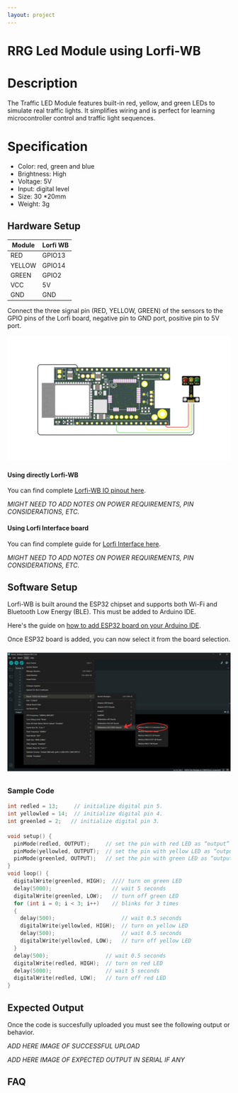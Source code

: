 ```yaml
---
layout: project
---
```


# RRG Led Module using Lorfi-WB

# Description

The Traffic LED Module features built-in red, yellow, and green LEDs to simulate real traffic lights. It simplifies wiring and is perfect for learning microcontroller control and traffic light sequences.

# Specification

- Color: red, green and blue
- Brightness: High
- Voltage: 5V
- Input: digital level
- Size: 30 *20mm
- Weight: 3g

## Hardware Setup

|     Module    |   Lorfi WB  |
|---------------|-------------|
| RED           | GPIO13      |
| YELLOW        | GPIO14      |
| GREEN         | GPIO2       |
| VCC           | 5V          |
| GND           | GND         |

Connect the three signal pin (RED, YELLOW, GREEN) of the sensors to the GPIO pins of the Lorfi board, negative pin to GND port, positive pin to 5V port.

<p style="text-align: center;">
  <img src="\assets\Images\LORFI_Components\Lorfi-WB_Modules\13.png" alt="Centered Image" width="900" />
</p>

#### Using directly Lorfi-WB

You can find complete <a href="/docs/Hardware_Guide.html">Lorfi-WB IO pinout here</a>.

*MIGHT NEED TO ADD NOTES ON POWER REQUIREMENTS, PIN CONSIDERATIONS, ETC.*

#### Using Lorfi Interface board

You can find complete guide for <a href="/docs/Hardware_Guide.html">Lorfi Interface here</a>.

*MIGHT NEED TO ADD NOTES ON POWER REQUIREMENTS, PIN CONSIDERATIONS, ETC.*

## Software Setup

Lorfi-WB is built around the ESP32 chipset and supports both Wi-Fi and Bluetooth Low Energy (BLE). This must be added to Arduino IDE.

Here's the guide on <a href="/docs/Software_Guide.html">how to add ESP32 board on your Arduino IDE</a>.

Once ESP32 board is added, you can now select it from the board selection.

<p style="text-align: center;">
  <img src="\assets\Images\LORFI_Components\Software-Guide_Images\Software_Guide4.png" alt="Centered Image" width="900" />
</p>

### Sample Code
```c
int redled = 13;     // initialize digital pin 5.
int yellowled = 14;  // initialize digital pin 4.
int greenled = 2;   // initialize digital pin 3.

void setup() {
  pinMode(redled, OUTPUT);     // set the pin with red LED as “output”
  pinMode(yellowled, OUTPUT);  // set the pin with yellow LED as “output”
  pinMode(greenled, OUTPUT);   // set the pin with green LED as “output”
}
void loop() {
  digitalWrite(greenled, HIGH);  //// turn on green LED
  delay(5000);                   // wait 5 seconds
  digitalWrite(greenled, LOW);   // turn off green LED
  for (int i = 0; i < 3; i++)    // blinks for 3 times
  {
    delay(500);                     // wait 0.5 seconds
    digitalWrite(yellowled, HIGH);  // turn on yellow LED
    delay(500);                     // wait 0.5 seconds
    digitalWrite(yellowled, LOW);   // turn off yellow LED
  }
  delay(500);                  // wait 0.5 seconds
  digitalWrite(redled, HIGH);  // turn on red LED
  delay(5000);                 // wait 5 seconds
  digitalWrite(redled, LOW);   // turn off red LED
}
```

## Expected Output

Once the code is succesfully uploaded you must see the following output or behavior.

*ADD HERE IMAGE OF SUCCESSFUL UPLOAD*

*ADD HERE IMAGE OF EXPECTED OUTPUT IN SERIAL IF ANY*

## FAQ
